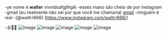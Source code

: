 -ye nome é **walter** vivnidsafgjlhgik
-esses mano são cheio de por instagram 
-gmail (eu realmente não sei por que você me chamaria) 
[gmail](w961171@gmail.com)
-ninguém é real
-[@waltrr666] (https://www.instagram.com/waltrr666/)

-🩸🧪😥
![image](https://img.shields.io/badge/Instagram-E4405F?style=for-the-badge&logo=instagram&logoColor=white) 
![image](https://img.shields.io/badge/JavaScript-323330?style=for-the-badge&logo=javascript&logoColor=F7DF1E)
![image](https://img.shields.io/badge/HTML5-E34F26?style=for-the-badge&logo=html5&logoColor=white)
![image](https://img.shields.io/badge/GitHub-100000?style=for-the-badge&logo=github&logoColor=white)
![image](https://img.shields.io/badge/Gmail-D14836?style=for-the-badge&logo=gmail&logoColor=white)

